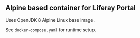 ## Alpine based container for Liferay Portal

Uses OpenJDK 8 Alpine Linux base image.


See `docker-compose.yaml` for runtime setup.
